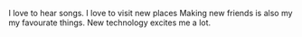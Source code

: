   I love to hear songs.
  I love to visit new places
  Making new friends is also my my favourate things.
  New technology excites me a lot.
